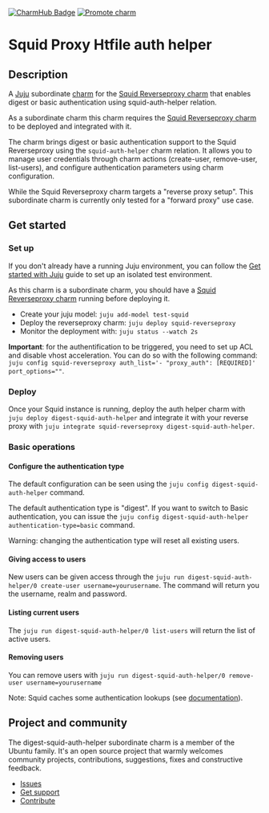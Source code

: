 [![CharmHub Badge](https://charmhub.io/digest-squid-auth-helper/badge.svg)](https://charmhub.io/digest-squid-auth-helper)
[![Promote charm](https://github.com/canonical/digest-squid-auth-helper/actions/workflows/promote_charm.yaml/badge.svg)](https://github.com/canonical/digest-squid-auth-helper/actions/workflows/promote_charm.yaml)

# Squid Proxy Htfile auth helper

## Description

A [Juju](https://juju.is/) subordinate [charm](https://juju.is/docs/olm/charmed-operators) for
the [Squid Reverseproxy charm](https://charmhub.io/squid-reverseproxy) that enables
digest or basic authentication using squid-auth-helper relation.

As a subordinate charm this charm requires the [Squid Reverseproxy charm](https://charmhub.io/squid-reverseproxy)
to be deployed and integrated with it.

The charm brings digest or basic authentication support to the Squid Reverseproxy using the `squid-auth-helper` charm relation.
It allows you to manage user credentials through charm actions (create-user, remove-user, list-users), and configure authentication
parameters using charm configuration.

While the Squid Reverseproxy charm targets a "reverse proxy setup".
This subordinate charm is currently only tested for a "forward proxy" use case.

## Get started

### Set up

If you don't already have a running Juju environment, you can follow the [Get started with Juju](https://juju.is/docs/juju/tutorial) guide to set up an isolated test environment.

As this charm is a subordinate charm, you should have a [Squid Reverseproxy charm](https://charmhub.io/squid-reverseproxy) running before deploying it.

- Create your juju model: `juju add-model test-squid`
- Deploy the reverseproxy charm: `juju deploy squid-reverseproxy`
- Monitor the deployment with: `juju status --watch 2s`

**Important**: for the authentification to be triggered, you need to set up ACL and disable vhost acceleration. You can do so with the following command: `juju config squid-reverseproxy auth_list='- "proxy_auth": [REQUIRED]' port_options=""`.

### Deploy

Once your Squid instance is running, deploy the auth helper charm with `juju deploy digest-squid-auth-helper` and integrate it with your reverse proxy with `juju integrate squid-reverseproxy digest-squid-auth-helper`.

### Basic operations

#### Configure the authentication type

The default configuration can be seen using the `juju config digest-squid-auth-helper` command.

The default authentication type is "digest". If you want to switch to Basic authentication, you can issue the `juju config digest-squid-auth-helper authentication-type=basic` command.

Warning: changing the authentication type will reset all existing users.

#### Giving access to users

New users can be given access through the `juju run digest-squid-auth-helper/0 create-user username=yourusername`. The command will return you the username, realm and password.

#### Listing current users

The `juju run digest-squid-auth-helper/0 list-users` will return the list of active users.

#### Removing users

You can remove users with `juju run digest-squid-auth-helper/0 remove-user username=yourusername`

Note: Squid caches some authentication lookups (see [documentation](https://wiki.squid-cache.org/Features/Authentication#does-squid-cache-authentication-lookups)).

## Project and community

The digest-squid-auth-helper subordinate charm is a member of the Ubuntu family. It's an
open source project that warmly welcomes community projects, contributions,
suggestions, fixes and constructive feedback.
* [Issues](https://github.com/canonical/digest-squid-auth-helper/issues)
* [Get support](https://discourse.charmhub.io/)
* [Contribute](https://charmhub.io/digest-squid-auth-helper/docs/contributing)
